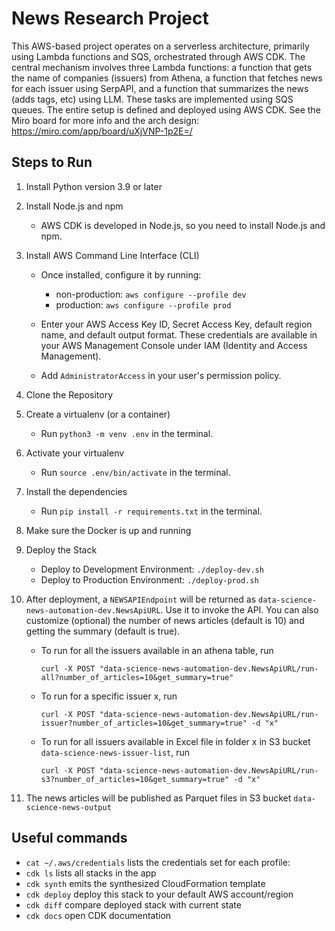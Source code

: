 
# News Research Project
This AWS-based project operates on a serverless architecture, primarily using Lambda functions and SQS, orchestrated through AWS CDK. The central mechanism involves three Lambda functions: a function that gets the name of companies (issuers) from Athena, a function that fetches news for each issuer using SerpAPI, and a function that summarizes the news (adds tags, etc) using LLM. These tasks are implemented using SQS queues. 
The entire setup is defined and deployed using AWS CDK. See the Miro board for more info and the arch design: https://miro.com/app/board/uXjVNP-1p2E=/

## Steps to Run

1. Install Python version 3.9 or later

2. Install Node.js and npm
    - AWS CDK is developed in Node.js, so you need to install Node.js and npm.

3. Install AWS Command Line Interface (CLI)
    - Once installed, configure it by running:
        - non-production: `aws configure --profile dev`
        -  production: `aws configure --profile prod`
        
    - Enter your AWS Access Key ID, Secret Access Key, default region name, and default output format. These credentials are available in your AWS Management Console under IAM (Identity and Access Management).
    - Add `AdministratorAccess` in your user's permission policy.
    

4. Clone the Repository

5. Create a virtualenv (or a container)
    - Run `python3 -m venv .env` in the terminal.

6. Activate your virtualenv
    - Run `source .env/bin/activate` in the terminal.

7. Install the dependencies 
    - Run `pip install -r requirements.txt` in the terminal.

8. Make sure the Docker is up and running

9. Deploy the Stack
    - Deploy to Development Environment: `./deploy-dev.sh`
    - Deploy to Production Environment: `./deploy-prod.sh`

10. After deployment, a `NEWSAPIEndpoint` will be returned as `data-science-news-automation-dev.NewsApiURL`. Use it to invoke the API. You can also customize (optional) the number of news articles (default is 10) and getting the summary (default is true).
    - To run for all the issuers available in an athena table, run 
        ```
        curl -X POST "data-science-news-automation-dev.NewsApiURL/run-all?number_of_articles=10&get_summary=true"
        ```
    - To run for a specific issuer x, run 
        ```
        curl -X POST "data-science-news-automation-dev.NewsApiURL/run-issuer?number_of_articles=10&get_summary=true" -d "x"
        ```
    - To run for all issuers available in Excel file in folder x in S3 bucket `data-science-news-issuer-list`, run 
        ```
        curl -X POST "data-science-news-automation-dev.NewsApiURL/run-s3?number_of_articles=10&get_summary=true" -d "x"
        ```


11. The news articles will be published as Parquet files in S3 bucket `data-science-news-output`



## Useful commands

 * `cat ~/.aws/credentials`  lists the credentials set for each profile:
 * `cdk ls`          lists all stacks in the app
 * `cdk synth`       emits the synthesized CloudFormation template
 * `cdk deploy`      deploy this stack to your default AWS account/region
 * `cdk diff`        compare deployed stack with current state
 * `cdk docs`        open CDK documentation
